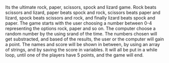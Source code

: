 Its the ultimate rock, paper, scissors, spock and lizard game. 
Rock beats scissors and lizard, 
paper beats spock and rock,
scissors beats paper and lizard,
spock beats scissors and rock,
and finally lizard beats spock and paper.
The game starts with the user choosing a number between 0-4 representing the options rock, paper and so on.
The computer choose a random number by the using srand of the time.
The numbers chosen will get substracted, and based of the results, the user or the computer will gain a point.
The names and score will be shown in between, by using an array of strings, and by saving the score in variables. 
It will all be put in a while loop, until one of the players have 5 points, and the game will end.
